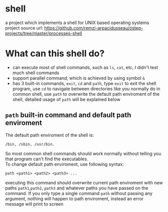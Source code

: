 # shell
a project which implements a shell for UNIX based operating systems <br/>
project source url: https://github.com/remzi-arpacidusseau/ostep-projects/tree/master/processes-shell <br/>

# What can this shell do?
* can execute most of shell commands, such as ``ls``, ``cat``, etc, I didn't test 
much shell commands 
* support parallel command, which is achieved by using symbol ``&``
* has 3 built-in commands, ``exit``, ``cd`` and ``path``, type ``exit`` to exit the 
shell program, use ``cd`` to navigate between directories like you normally do in 
common shell, 
use ``path`` to overwrite the default path enviroment of the shell, detailed usage 
of ``path`` will be explained below

## ``path`` built-in command and default path enviroment
The default path enviroment of the shell is:

    /bin, /sbin, /usr/bin.
So most common shell commands should work normally without telling you that program 
can't find the executables.<br/>
To change default path enviroment, use following syntax:

    path <path1> <path2> <path3> ...
executing this command should overwrite current path enviroment with new  paths 
``path1``,``path2``, ``path3`` and whatever paths you have passed on the command. If you
only type a single command ``path`` without passing any argument, nothing will happen to 
path enviroment, instead an error message will print to screen
